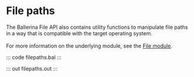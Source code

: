 # File paths

The Ballerina File API also contains utility functions to manipulate file paths in a way that is compatible with the
target operating system.<br/><br/>
For more information on the underlying module, 
see the [File module](https://lib.ballerina.io/ballerina/file/latest/).

::: code filepaths.bal :::

::: out filepaths.out :::